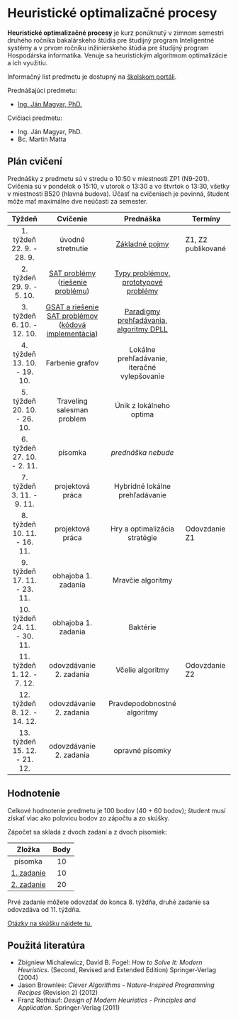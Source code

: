 # Heuristické optimalizačné procesy

**Heuristické optimalizačné procesy** je kurz ponúknutý v zimnom semestri druhého ročníka bakalárskeho štúdia pre študijný program Inteligentné systémy a v prvom ročníku inžinierskeho štúdia pre študijný program Hospodárska informatika. Venuje sa heuristickým algoritmom optimalizácie a ich využitiu.

Informačný list predmetu je dostupný na [školskom portáli](https://maisportal.tuke.sk/portal/studijneProgramy.mais).

Prednášajúci predmetu:

* [Ing. Ján Magyar, PhD.](https://cit.fei.tuke.sk/people-janmagyar/)

Cvičiaci predmetu:

* Ing. Ján Magyar, PhD.
* Bc. Martin Matta

## Plán cvičení
Prednášky z predmetu sú v stredu o 10:50 v miestnosti ZP1 (N9-201). Cvičenia sú v pondelok o 15:10, v utorok o 13:30 a vo štvrtok o 13:30, všetky v miestnosti B520 (hlavná budova). Účasť na cvičeniach je povinná, študent môže mať maximálne dve neúčasti za semester.

|             Týždeň              |                  Cvičenie                    |                  Prednáška                   |              Termíny             |
|:-------------------------------:|:--------------------------------------------:|:--------------------------------------------:|----------------------------------|
| 1. týždeň<br>22. 9. - 28. 9.    |              úvodné stretnutie               | [Základné pojmy](lectures/HOP-Lecture01.pdf)                               | Z1, Z2 publikované               |
| 2. týždeň<br>29. 9. - 5. 10.    |                [SAT problémy](labs/lab-sat.pdf) <br> ([riešenie problému](labs/sat_riesenie.PDF))                  | [Typy problémov, prototypové problémy](lectures/HOP-Lecture02.pdf)         |                                  |
| 3. týždeň<br>6. 10. - 12. 10.   |        [GSAT a riešenie SAT problémov](labs/gsat_riesenie.PDF)<br>([kódová implementácia](labs/gsat_example.py))         | [Paradigmy prehľadávania, algoritmy DPLL](lectures/HOP-Lecture03.pdf)      |                                  |
| 4. týždeň<br>13. 10. - 19. 10.  |               Farbenie grafov                | Lokálne prehľadávanie, iteračné vylepšovanie |                                  |
| 5. týždeň<br>20. 10. - 26. 10.  |          Traveling salesman problem          | Únik z lokálneho optima                      |                                  |
| 6. týždeň<br>27. 10. - 2. 11.   |                    písomka                   | *prednáška nebude*                           |                                  |
| 7. týždeň<br>3. 11. - 9. 11.    |               projektová práca               | Hybridné lokálne prehľadávanie               |                                  |
| 8. týždeň<br>10. 11. - 16. 11.  |               projektová práca               | Hry a optimalizácia stratégie                | Odovzdanie Z1                    |
| 9. týždeň<br>17. 11. - 23. 11.  |              obhajoba 1. zadania             | Mravčie algoritmy                            |                                  |
| 10. týždeň<br>24. 11. - 30. 11. |              obhajoba 1. zadania             | Baktérie                                     |                                  |
| 11. týždeň<br>1. 12. - 7. 12.   |            odovzdávanie 2. zadania           | Včelie algoritmy                             | Odovzdanie Z2                    |
| 12. týždeň<br>8. 12. - 14. 12.  |            odovzdávanie 2. zadania           | Pravdepodobnostné algoritmy                  |                                  |
| 13. týždeň<br>15. 12. - 21. 12. |            odovzdávanie 2. zadania           | opravné písomky                              |                                  |

## Hodnotenie <a name="grading"></a>

Celkové hodnotenie predmetu je 100 bodov (40 + 60 bodov); študent musí získať viac ako polovicu bodov zo zápočtu a zo skúšky.

Zápočet sa skladá z dvoch zadaní a z dvoch písomiek:

|        Zložka       | Body |
|:-------------------:|:----:|
|       písomka       |  10  |
|     [1. zadanie](assignments/assignment1.md)      |  10  |
|     [2. zadanie](assignments/assignment2.md)      |  20  |

Prvé zadanie môžete odovzdať do konca 8. týždňa, druhé zadanie sa odovzdáva od 11. týždňa.

[Otázky na skúšku nájdete tu.](exam_questions.md)

## Použitá literatúra <a name="literature"></a>
* Zbigniew Michalewicz, David B. Fogel: *How to Solve It: Modern Heuristics*. (Second, Revised and Extended Edition) Springer-Verlag (2004)
* Jason Brownlee: *Clever Algorithms - Nature-Inspired Programming Recipes* (Revision 2) (2012)
* Franz Rothlauf: *Design of Modern Heuristics - Principles and Application*. Springer-Verlag (2011)
